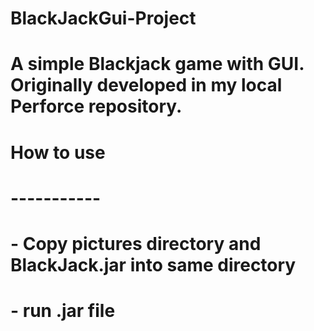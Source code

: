 # BlackJackGui-Project
# A simple Blackjack game with GUI. Originally developed in my local Perforce repository.

# How to use
# -----------
# - Copy pictures directory and BlackJack.jar into same directory
# - run .jar file

